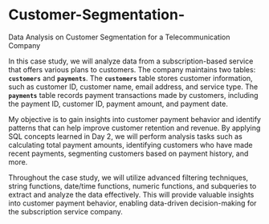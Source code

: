 # Customer-Segmentation-
Data Analysis on Customer Segmentation for a Telecommunication Company

In this case study, we will analyze data from a subscription-based service that offers various plans to customers. The company maintains two tables: **`customers`** and **`payments`**. The **`customers`** table stores customer information, such as customer ID, customer name, email address, and service type. The **`payments`** table records payment transactions made by customers, including the payment ID, customer ID, payment amount, and payment date.

My objective is to gain insights into customer payment behavior and identify patterns that can help improve customer retention and revenue. By applying SQL concepts learned in Day 2, we will perform analysis tasks such as calculating total payment amounts, identifying customers who have made recent payments, segmenting customers based on payment history, and more.

Throughout the case study, we will utilize advanced filtering techniques, string functions, date/time functions, numeric functions, and subqueries to extract and analyze the data effectively. This will provide valuable insights into customer payment behavior, enabling data-driven decision-making for the subscription service company.

